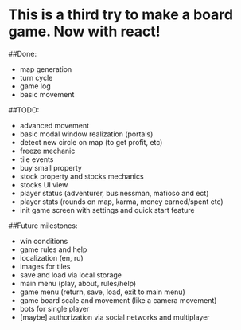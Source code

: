# This is a third try to make a board game. Now with react!

##Done:

* map generation
* turn cycle
* game log
* basic movement

##TODO:

* advanced movement
* basic modal window realization (portals)
* detect new circle on map (to get profit, etc)
* freeze mechanic
* tile events
* buy small property
* stock property and stocks mechanics
* stocks UI view
* player status (adventurer, businessman, mafioso and ect)
* player stats (rounds on map, karma, money earned/spent etc)
* init game screen with settings and quick start feature

##Future milestones:

* win conditions
* game rules and help
* localization (en, ru)
* images for tiles
* save and load via local storage
* main menu (play, about, rules/help)
* game menu (return, save, load, exit to main menu)
* game board scale and movement (like a camera movement)
* bots for single player
* [maybe] authorization via social networks and multiplayer